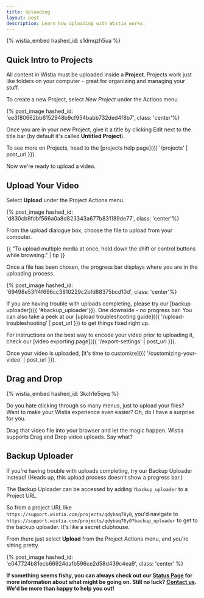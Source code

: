 ```yaml
---
title: Uploading
layout: post
description: Learn how uploading with Wistia works.
---
```


{% wistia_embed hashed_id: s1dmqzh5ua %}

## Quick Intro to Projects

All content in Wistia must be uploaded inside a **Project**.
Projects work just like folders on your computer - great for organizing and
managing your stuff.

To create a new Project, select *New Project* under the
<span class="action_menu">Actions</span> menu.

{% post_image hashed_id: 'ee3f80662bb6152948b9cf954babb732ded4f8b7', class: 'center'%}

Once you are in your new Project, give it a title by clicking
Edit next to the title bar (by default it's called **Untitled Project**).

To see more on Projects, head to the [projects help page]({{ '/projects' | post_url }}).

Now we're ready to upload a video.

## Upload Your Video

Select **Upload** under the
<span class="action_menu">Project Actions</span> menu.

{% post_image hashed_id: 'd830cb9fdbf566a0a8d823343a677b831189de77', class: 'center'%}

From the upload dialogue box, choose the file to upload from your computer.

{{ "To upload multiple media at once, hold down the shift or control buttons while browsing." | tip }}

Once a file has been chosen, the progress bar displays where you are in the
uploading process.

{% post_image hashed_id: '69498e53ff4f696cc3810229c2bfd88375bcd10d', class: 'center'%}

If you are having trouble with uploads completing, please try our
[backup uploader]({{ '#backup_uploader'}}). One
downside - no progress bar. You can also take a peek at our [upload troubleshooting guide]({{ '/upload-troubleshooting' | post_url }}) to get things fixed right up.

For instructions on the best way to encode your video prior to uploading it,
check our [video exporting page]({{ '/export-settings' | post_url }}).

Once your video is uploaded, [it's time to customize]({{ '/customizing-your-video' | post_url }}).

## Drag and Drop

{% wistia_embed hashed_id: 3kch1e5qvq %}

Do you hate clicking through so many menus, just to upload your files? Want to
make your Wistia experience even easier? Oh, do I have a surprise for you.

Drag that video file into your browser and let the magic happen. Wistia supports
Drag and Drop video uploads. Say what?

## Backup Uploader

If you're having trouble with uploads completing, try our Backup
Uploader instead! (Heads up, this upload process doesn't show a progress bar.)

The Backup Uploader can be accessed by adding `?backup_uploader` to a Project
URL.

So from a project URL like `https://support.wistia.com/projects/qdybaq78y0`, you'd
navigate to `https://support.wistia.com/projects/qdybaq78y0?backup_uploader` to
get to the backup uploader. It's like a secret clubhouse.

From there just select **Upload** from the <span class="action_menu">Project Actions</span>
menu, and you're sitting pretty.

{% post_image hashed_id: 'e047724b81ecb66924dafb596ce2d58d439c4ea9', class: 'center' %}

**If something seems fishy, you can always check out our [Status Page](http://status.wistia.com) for more information about what might be going on. Still no luck? [Contact us](http://wistia.com/support/contact). We'd be more than happy to help you out!**
